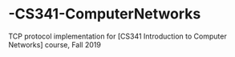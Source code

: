 # -CS341-ComputerNetworks
TCP protocol implementation for [CS341 Introduction to Computer Networks] course, Fall 2019
